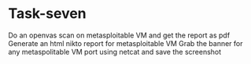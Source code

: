 # Task-seven
Do an openvas scan on metasploitable VM and get the report as pdf
Generate an html nikto report for metasploitable VM
Grab the banner for any metaspolitable VM port using netcat and save the screenshot
